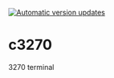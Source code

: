 [![Automatic version updates](https://github.com/ZOSOpenTools/c3270port/actions/workflows/bump.yml/badge.svg)](https://github.com/ZOSOpenTools/c3270port/actions/workflows/bump.yml)

# c3270

3270 terminal
